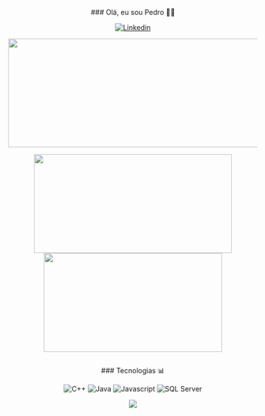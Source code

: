 <p align="center">
### Olá, eu sou Pedro 👋🏼
</p>

<div align="center">

[![Linkedin](https://img.shields.io/badge/LinkedIn-0077B5?style=for-the-badge&logo=linkedin&logoColor=white)](https://www.linkedin.com/in/pedro-rodrigues-985478278/)

</div>

<p align="center">
  <img width="800" height="220" src="https://streak-stats.demolab.com?user=pedroved&theme=highcontrast&hide_border=true&border_radius=5&card_width=800">
</p>

<p align="center">
  <img width="400" height="200" src="https://github-readme-stats.vercel.app/api?username=pedroved&show_icons=true&theme=vision-friendly-dark">
  <img width="360" height="200" src="https://github-readme-stats.vercel.app/api/top-langs/?username=pedroved&size_weight=0.0005&count_weight=0.3&layout=compact&theme=vision-friendly-dark">
</p>

<p>
<div id="header" align="center">
  <img src="https://komarev.com/ghpvc/?username=pedroved&style=for-the-badge&color=orange" alt=""/>
</div>
</p>

<div align="center">
### Tecnologias 📊 
<p>
  
![C++](https://img.shields.io/badge/-C++-blue?style=for-the-badge&logo=cplusplus)
![Java](https://img.shields.io/badge/Java-FF0000?style=for-the-badge&logo=openjdk&logoColor=white)
![Javascript](https://img.shields.io/badge/JavaScript-F7DF1E?style=for-the-badge&logo=javascript&logoColor=black)
![SQL Server](https://img.shields.io/badge/SQL_Server-CC2927?style=for-the-badge&logo=microsoft-sql-server&logoColor=white)

</p>
</div>

<p align="center">
     <img src="https://capsule-render.vercel.app/api?type=waving&color=gradient&height=100&section=footer"/>
</p>
